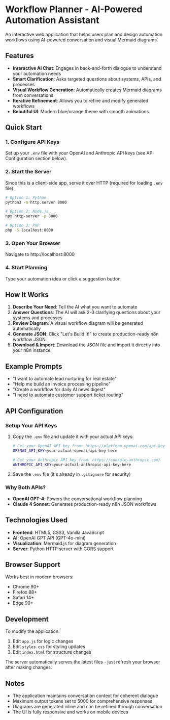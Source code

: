 # Workflow Planner - AI-Powered Automation Assistant

An interactive web application that helps users plan and design automation workflows using AI-powered conversation and visual Mermaid diagrams.

## Features

- **Interactive AI Chat**: Engages in back-and-forth dialogue to understand your automation needs
- **Smart Clarification**: Asks targeted questions about systems, APIs, and processes
- **Visual Workflow Generation**: Automatically creates Mermaid diagrams from conversations
- **Iterative Refinement**: Allows you to refine and modify generated workflows
- **Beautiful UI**: Modern blue/orange theme with smooth animations

## Quick Start

### 1. Configure API Keys
Set up your `.env` file with your OpenAI and Anthropic API keys (see API Configuration section below).

### 2. Start the Server
Since this is a client-side app, serve it over HTTP (required for loading `.env` file):

```bash
# Option 1: Python
python3 -m http.server 8000

# Option 2: Node.js  
npx http-server -p 8000

# Option 3: PHP
php -S localhost:8000
```

### 3. Open Your Browser
Navigate to http://localhost:8000

### 4. Start Planning
Type your automation idea or click a suggestion button

## How It Works

1. **Describe Your Need**: Tell the AI what you want to automate
2. **Answer Questions**: The AI will ask 2-3 clarifying questions about your systems and processes
3. **Review Diagram**: A visual workflow diagram will be generated automatically
4. **Generate JSON**: Click "Let's Build It!" to create production-ready n8n workflow JSON
5. **Download & Import**: Download the JSON file and import it directly into your n8n instance

## Example Prompts

- "I want to automate lead nurturing for real estate"
- "Help me build an invoice processing pipeline"
- "Create a workflow for daily AI news digest"
- "I need to automate customer support ticket routing"

## API Configuration

### Setup Your API Keys

1. Copy the `.env` file and update it with your actual API keys:
   ```bash
   # Get your OpenAI API key from: https://platform.openai.com/api-keys
   OPENAI_API_KEY=your-actual-openai-api-key-here
   
   # Get your Anthropic API key from: https://console.anthropic.com/
   ANTHROPIC_API_KEY=your-actual-anthropic-api-key-here
   ```

2. Save the `.env` file (it's already in `.gitignore` for security)

### Why Both APIs?
- **OpenAI GPT-4**: Powers the conversational workflow planning
- **Claude 4 Sonnet**: Generates production-ready n8n JSON workflows

## Technologies Used

- **Frontend**: HTML5, CSS3, Vanilla JavaScript
- **AI**: OpenAI GPT API (GPT-4o-mini)
- **Visualization**: Mermaid.js for diagram generation
- **Server**: Python HTTP server with CORS support

## Browser Support

Works best in modern browsers:
- Chrome 90+
- Firefox 88+
- Safari 14+
- Edge 90+

## Development

To modify the application:

1. Edit `app.js` for logic changes
2. Edit `styles.css` for styling updates
3. Edit `index.html` for structure changes

The server automatically serves the latest files - just refresh your browser after making changes.

## Notes

- The application maintains conversation context for coherent dialogue
- Maximum output tokens set to 5000 for comprehensive responses
- Diagrams are generated inline and can be refined through conversation
- The UI is fully responsive and works on mobile devices